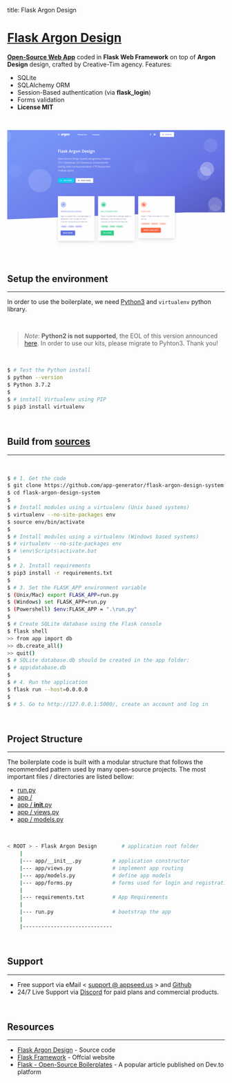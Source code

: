 title: Flask Argon Design

# [Flask Argon Design](https://github.com/app-generator/flask-argon-design-system)

**[Open-Source Web App](https://github.com/app-generator/flask-argon-design-system)** coded in **Flask Web Framework** on top of **Argon Design** design, crafted by Creative-Tim agency. Features:

- SQLite
- SQLAlchemy ORM
- Session-Based authentication (via **flask_login**)
- Forms validation
- **License MIT**

<br />

![Flask Argon Design - Open-Source Web App coded in Flask.](https://raw.githubusercontent.com/app-generator/static/master/products/flask-argon-design-system-intro.gif)

<br />

## Setup the environment
---

In order to use the boilerplate, we need [Python3](/what-is/python/) and `virtualenv` python library.

<br />

> *Note*: **Python2 is not supported**, the EOL of this version announced [here](https://www.python.org/doc/sunset-python-2/). In order to use our kits, please migrate to Pyhton3. Thank you!

<br />

```bash
$ # Test the Python install
$ python --version
$ Python 3.7.2
$
$ # install Virtualenv using PIP
$ pip3 install virtualenv
```

<br />

## Build from [sources](https://github.com/app-generator/flask-argon-design-system)
---

<br />

```bash
$ # 1. Get the code
$ git clone https://github.com/app-generator/flask-argon-design-system.git
$ cd flask-argon-design-system
$
$ # Install modules using a virtualenv (Unix based systems)
$ virtualenv --no-site-packages env
$ source env/bin/activate
$
$ # Install modules using a virtualenv (Windows based systems)
$ # virtualenv --no-site-packages env
$ # \env\Scripts\activate.bat
$ 
$ # 2. Install requirements
$ pip3 install -r requirements.txt
$
$ # 3. Set the FLASK_APP environment variable
$ (Unix/Mac) export FLASK_APP=run.py
$ (Windows) set FLASK_APP=run.py
$ (Powershell) $env:FLASK_APP = ".\run.py"
$
$ # Create SQLite database using the Flask console
$ flask shell
>> from app import db
>> db.create_all()
>> quit()
$ # SQLite database.db should be created in the app folder:
$ # app\database.db
$
$ # 4. Run the application
$ flask run --host=0.0.0.0
$
$ # 5. Go to http://127.0.0.1:5000/, create an account and log in
```

<br />

## Project Structure

---

The boilerplate code is built with a modular structure that follows the recommended pattern used by many open-source projects. The most important files / directories are listed bellow:

- [run.py](https://github.com/app-generator/flask-argon-design-system/blob/master/run.py)
- [app /](https://github.com/app-generator/flask-argon-design-system/tree/master/app)
- [app / __init__.py](https://github.com/app-generator/flask-argon-design-system/blob/master/app/__init__.py)
- [app / views.py](https://github.com/app-generator/flask-argon-design-system/tree/master/app/views.py)
- [app / models.py](https://github.com/app-generator/flask-argon-design-system/tree/master/app/models.py)

<br />

```bash
< ROOT > - Flask Argon Design        # application root folder
    |
    |--- app/__init__.py          # application constructor  
    |--- app/views.py             # implement app routing
    |--- app/models.py            # define app models
    |--- app/forms.py             # forms used for login and registration
    |
    |--- requirements.txt         # App Requirements
    |
    |--- run.py                   # bootstrap the app
    |
    |-----------------------------
```

<br />

## Support

---

- Free support via eMail < [support @ appseed.us](https://appseed.us/support) > and [Github](https://github.com/app-generator/flask-argon-design-system/issues/)
- 24/7 Live Support via [Discord](https://discord.gg/fZC6hup) for paid plans and commercial products.

<br />

## Resources

---

- [Flask Argon Design](https://github.com/app-generator/flask-argon-design-system) - Source code
- [Flask Framework](https://www.palletsprojects.com/p/flask/) - Offcial website
- [Flask - Open-Source Boilerplates](https://dev.to/sm0ke/flask-boilerplate-open-source-apps-built-with-automation-tools-4925) - A popular article published on Dev.to platform
